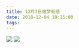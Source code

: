 ```yaml
---
title: 12月3日做梦有感
date: 2018-12-04 19:15:00
tags:
---
```

![](/img/WechatIMG1931.jpeg)
![](/img/WechatIMG1932.jpeg)